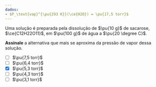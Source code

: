 ```yaml
---
dados:
- $P_\text{vap}^{\pu{293 K}}(\ce{H2O}) = \pu{17,5 torr}$
---
```


Uma solução é preparada pela dissolução de $\pu{10 g}$ de sacarose, $\ce{C12H22O11}$, em $\pu{100 g}$ de água a $\pu{20 \degree C}$.

**Assinale** a alternativa que mais se aproxima da pressão de vapor dessa solução.

- [ ] $\pu{7,5 torr}$
- [ ] $\pu{6,4 torr}$
- [x] $\pu{5,3 torr}$
- [ ] $\pu{4,3 torr}$
- [ ] $\pu{3,1 torr}$
